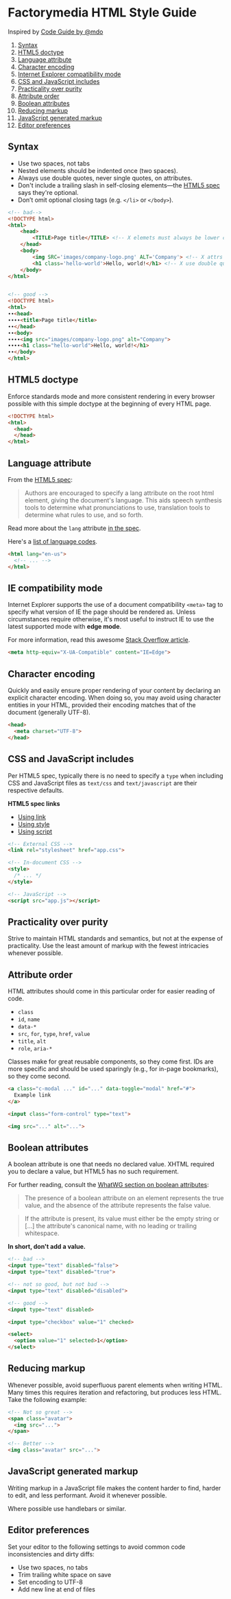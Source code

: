 # Factorymedia HTML Style Guide

Inspired by [Code Guide by @mdo](http://codeguide.co/#html-syntax)

1. [Syntax](#syntax)
1. [HTML5 doctype](#html5-doctype)
1. [Language attribute](#language-attribute)
1. [Character encoding](#character-encoding)
1. [Internet Explorer compatibility mode](#internet-explorer-compatibility-mode)
1. [CSS and JavaScript includes](#css-and-javascript-includes)
1. [Practicality over purity](#practicality-over-purity)
1. [Attribute order](#attribute-order)
1. [Boolean attributes](#boolean-attributes)
1. [Reducing markup](#reducing-markup)
1. [JavaScript generated markup](#javascript-generated-markup)
1. [Editor preferences](#editor-preferences)


## Syntax
+ Use two spaces, not tabs
+ Nested elements should be indented once (two spaces).
+ Always use double quotes, never single quotes, on attributes.
+ Don't include a trailing slash in self-closing elements—the [HTML5 spec](http://dev.w3.org/html5/spec-author-view/syntax.html#syntax-start-tag) says they're optional.
+ Don’t omit optional closing tags (e.g. `</li>` or `</body>`).

```html
<!-- bad-->
<!DOCTYPE html>
<html>
    <head>
        <TITLE>Page title</TITLE> <!-- X elemets must always be lower case -->
    </head>
    <body>
        <img SRC='images/company-logo.png' ALT='Company'> <!-- X attrs must always be lower case -->
        <h1 class='hello-world'>Hello, world!</h1> <!-- X use double quotes for HTML attrs -->
    </body>
</html>


<!-- good -->
<!DOCTYPE html>
<html>
∙∙<head>
∙∙∙∙<title>Page title</title>
∙∙</head>
∙∙<body>
∙∙∙∙<img src="images/company-logo.png" alt="Company">
∙∙∙∙<h1 class="hello-world">Hello, world!</h1>
∙∙</body>
</html>

```

## HTML5 doctype
Enforce standards mode and more consistent rendering in every browser possible with this simple doctype at the beginning of every HTML page.

```html
<!DOCTYPE html>
<html>
  <head>
  </head>
</html>
```

## Language attribute
From the [HTML5 spec](http://www.w3.org/html/wg/drafts/html/master/semantics.html#the-html-element):

> Authors are encouraged to specify a lang attribute on the root html element, giving the document's language. This aids speech synthesis tools to determine what pronunciations to use, translation tools to determine what rules to use, and so forth.

Read more about the `lang` attribute [in the spec](http://www.w3.org/html/wg/drafts/html/master/semantics.html#the-html-element).

Here's a [list of language codes](http://www.sitepoint.com/web-foundations/iso-2-letter-language-codes/).

```html
<html lang="en-us">
  <!-- ... -->
</html>
```

## IE compatibility mode
Internet Explorer supports the use of a document compatibility `<meta>` tag to specify what version of IE the page should be rendered as. Unless circumstances require otherwise, it's most useful to instruct IE to use the latest supported mode with **edge mode**.

For more information, read this awesome [Stack Overflow article](http://stackoverflow.com/questions/6771258/whats-the-difference-if-meta-http-equiv-x-ua-compatible-content-ie-edge-e).

```html
<meta http-equiv="X-UA-Compatible" content="IE=Edge">
```

## Character encoding
Quickly and easily ensure proper rendering of your content by declaring an explicit character encoding. When doing so, you may avoid using character entities in your HTML, provided their encoding matches that of the document (generally UTF-8).

```html
<head>
  <meta charset="UTF-8">
</head>
```

## CSS and JavaScript includes
Per HTML5 spec, typically there is no need to specify a `type` when including CSS and JavaScript files as `text/css` and `text/javascript` are their respective defaults.

**HTML5 spec links**
+ [Using link](http://www.w3.org/TR/2011/WD-html5-20110525/semantics.html#the-link-element)
+ [Using style](http://www.w3.org/TR/2011/WD-html5-20110525/semantics.html#the-style-element)
+ [Using script](http://www.w3.org/TR/2011/WD-html5-20110525/scripting-1.html#the-script-element)

```html
<!-- External CSS -->
<link rel="stylesheet" href="app.css">

<!-- In-document CSS -->
<style>
  /* ... */
</style>

<!-- JavaScript -->
<script src="app.js"></script>
```

## Practicality over purity
Strive to maintain HTML standards and semantics, but not at the expense of practicality. Use the least amount of markup with the fewest intricacies whenever possible.


## Attribute order
HTML attributes should come in this particular order for easier reading of code.

+ `class`
+ `id`, `name`
+ `data-*`
+ `src`, `for`, `type`, `href`, `value`
+ `title`, `alt`
+ `role`, `aria-*`

Classes make for great reusable components, so they come first. IDs are more specific and should be used sparingly (e.g., for in-page bookmarks), so they come second.

```html
<a class="c-modal ..." id="..." data-toggle="modal" href="#">
  Example link
</a>

<input class="form-control" type="text">

<img src="..." alt="...">
```

## Boolean attributes
A boolean attribute is one that needs no declared value. XHTML required you to declare a value, but HTML5 has no such requirement.

For further reading, consult the [WhatWG section on boolean attributes](http://www.whatwg.org/specs/web-apps/current-work/multipage/common-microsyntaxes.html#boolean-attributes):

> The presence of a boolean attribute on an element represents the true value, and the absence of the attribute represents the false value.

> If the attribute is present, its value must either be the empty string or [...] the attribute's canonical name, with no leading or trailing whitespace.

**In short, don't add a value.**

```html
<!-- bad -->
<input type="text" disabled="false">
<input type="text" disabled="true">

<!-- not so good, but not bad -->
<input type="text" disabled="disabled">

<!-- good -->
<input type="text" disabled>

<input type="checkbox" value="1" checked>

<select>
  <option value="1" selected>1</option>
</select>
```

## Reducing markup
Whenever possible, avoid superfluous parent elements when writing HTML. Many times this requires iteration and refactoring, but produces less HTML. Take the following example:

```html
<!-- Not so great -->
<span class="avatar">
  <img src="...">
</span>

<!-- Better -->
<img class="avatar" src="...">
```


## JavaScript generated markup
Writing markup in a JavaScript file makes the content harder to find, harder to edit, and less performant. Avoid it whenever possible.

Where possible use handlebars or similar.


## Editor preferences
Set your editor to the following settings to avoid common code inconsistencies and dirty diffs:

+ Use two spaces, no tabs
+ Trim trailing white space on save
+ Set encoding to UTF-8
+ Add new line at end of files
